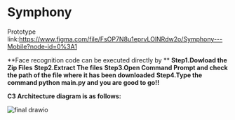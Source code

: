 # Symphony
Prototype link:https://www.figma.com/file/FsOP7N8u1eprvLOlNRdw2o/Symphony---Mobile?node-id=0%3A1

**Face recognition code can be executed directly by **
**Step1.Dowload the Zip Files**
**Step2.Extract The files**
**Step3.Open Command Prompt and check the path of the file where it has been downloaded**
**Step4.Type the command python main.py and you are good to go!!**


**C3 Architecture diagram is as follows:**

![final drawio](https://user-images.githubusercontent.com/75212292/199657311-d64c287d-a089-4650-ba72-4aad03938a63.png)
